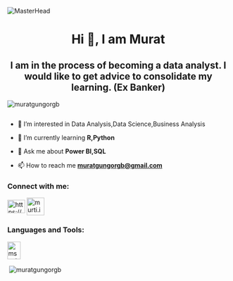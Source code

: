 ![MasterHead](https://static01.nyt.com/images/2021/01/28/business/28Techfix-illo-print/27Techfix-illo-print-superJumbo.gif)
<h1 align="center">Hi 👋, I am Murat</h1>
<h2 align="center">I am in the process of becoming a data analyst. I would like to get advice to consolidate my learning.
(Ex Banker)</h2>


<p align="left"> <img src="https://komarev.com/ghpvc/?username=muratgungorgb&label=Profile%20views&color=0e75b6&style=flat" alt="muratgungorgb" /> </p>

<p align="left"> <a href="https://twitter.com/" target="blank"><img src="https://img.shields.io/twitter/follow/?logo=twitter&style=for-the-badge" alt="" /></a> </p>

- 👀 I’m interested in  Data Analysis,Data Science,Business Analysis

- 🌱 I’m currently learning **R,Python**

- 💬 Ask me about **Power BI,SQL**

- 📫 How to reach me **muratgungorgb@gmail.com**

<h3 align="left">Connect with me:</h3>
<p align="left">
<a href="https://www.linkedin.com/in/muratgungorgb/" target="blank"><img align="center" src="https://raw.githubusercontent.com/rahuldkjain/github-profile-readme-generator/master/src/images/icons/Social/linked-in-alt.svg" alt="https://www.linkedin.com/in/muratgungorgb/" height="30" width="40" /></a>
<a href="https://instagram.com/murti.i" target="blank"><img align="center" src="https://raw.githubusercontent.com/rahuldkjain/github-profile-readme-generator/master/src/images/icons/Social/instagram.svg" alt="murti.i" height="40" width="40" /></a>
</p>

<h3 align="left">Languages and Tools:</h3>
<p align="left"> <a href="https://www.microsoft.com/en-us/sql-server" target="_blank" rel="noreferrer"> <img src="https://www.svgrepo.com/show/303229/microsoft-sql-server-logo.svg" alt="mssql" width="30" height="40"/> </a> </p>


<p>&nbsp;<img align="center" src="https://github-readme-stats.vercel.app/api?username=muratgungorgb&show_icons=true&locale=en" alt="muratgungorgb" /></p>

